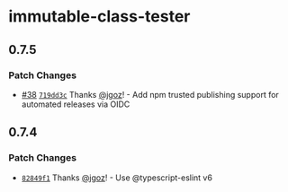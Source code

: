 # immutable-class-tester

## 0.7.5

### Patch Changes

- [#38](https://github.com/implydata/immutable-class/pull/38) [`719dd3c`](https://github.com/implydata/immutable-class/commit/719dd3cc9da0fd304f567d1b23536770c71e1eb9) Thanks [@jgoz](https://github.com/jgoz)! - Add npm trusted publishing support for automated releases via OIDC

## 0.7.4

### Patch Changes

- [`82849f1`](https://github.com/implydata/immutable-class/commit/82849f170d5b40395099ffc690382220132d5a89) Thanks [@jgoz](https://github.com/jgoz)! - Use @typescript-eslint v6
